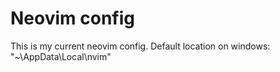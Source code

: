 # Neovim config

This is my current neovim config.
Default location on windows: "~\AppData\Local\nvim\"
